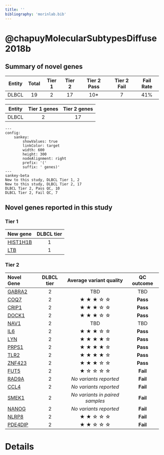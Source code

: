 ```yaml
---
title: ''
bibliography: 'morinlab.bib'
---
```


# @chapuyMolecularSubtypesDiffuse2018b
## Summary of novel genes

|Entity| Total| Tier 1| Tier 2| Tier 2 Pass| Tier 2 Fail| Fail Rate|
|:-:|:-:|:-:|:-:|:-:|:-:|:-:|
|DLBCL|19|2|17| 10\* | 7 | 41% |

|Entity| Tier 1 genes| Tier 2 genes|
|:-:|:-:|:-:|
|DLBCL|2|17|


```mermaid
---
config:
    sankey:
        showValues: true
        linkColor: target
        width: 600
        height: 300
        nodeAlignment: right
        prefix: '('
        suffix: ' genes)'
---
sankey-beta
New to this study, DLBCL Tier 1, 2
New to this study, DLBCL Tier 2, 17
DLBCL Tier 2, Pass QC, 10
DLBCL Tier 2, Fail QC, 7
```

## Novel genes reported in this study

### Tier 1
|New gene|DLBCL tier|
|:-|:-:|
|[HIST1H1B](../HIST1H1B)|1 |
|[LTB](../LTB)|1 |

### Tier 2
|Novel Gene|DLBCL tier|Average variant quality|QC outcome|
|:-|:-:|:-:|:-:|
|[GABRA2](../GABRA2)|2 |TBD|TBD|
|[COQ7](../COQ7)|2 |&starf; &starf; &starf; &star; &star; |**Pass**| 
|[CRIP1](../CRIP1)|2 |&starf; &starf; &starf; &star; &star; |**Pass**| 
|[DOCK1](../DOCK1)|2 |&starf; &starf; &starf; &star; &star; |**Pass**| 
|[NAV1](../NAV1)|2 |TBD|TBD|
|[IL6](../IL6)|2 |&starf; &starf; &starf; &star; &star; |**Pass**| 
|[LYN](../LYN)|2 |&starf; &starf; &starf; &starf; &star; |**Pass**| 
|[PRPS1](../PRPS1)|2 |&starf; &starf; &starf; &starf; &star; |**Pass**| 
|[TLR2](../TLR2)|2 |&starf; &starf; &starf; &starf; &star; |**Pass**| 
|[ZNF423](../ZNF423)|2 |&starf; &starf; &starf; &star; &star; |**Pass**| 
|[FUT5](../FUT5)|2 |&starf; &star; &star; &star; &star; |**Fail**| 
|[RAD9A](../RAD9A)|2 |*No variants reported*|**Fail**|
|[CCL4](../CCL4)|2 |*No variants reported*|**Fail**|
|[SMEK1](../SMEK1)|2 |*No variants in paired samples*|**Fail**|
|[NANOG](../NANOG)|2 |*No variants reported*|**Fail**|
|[NLRP8](../NLRP8)|2 |&starf; &starf; &star; &star; &star; |**Fail**| 
|[PDE4DIP](../PDE4DIP)|2 |&starf; &starf; &star; &star; &star; |**Fail**|


# Details

